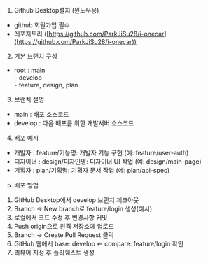1. Github Desktop설치 (윈도우용)  
- github 회원가입 필수   
- 레포지토리 ([https://github.com/ParkJiSu28/i-onecar](https://github.com/ParkJiSu28/i-onecar))


2. 기본 브랜치 구성  
- root : main  
  \-  develop   
  \-  feature, design, plan 

3. 브랜치 설명  
- main :  배포 소스코드  
- develop : 다음 배포를 위한 개발서버 소스코드

4. 배포 예시  
- 개발자 : feature/기능명: 개발자 기능 구현 (예: feature/user-auth)  
- 디자이너 : design/디자인명: 디자이너 UI 작업 (예: design/main-page)  
- 기획자 : plan/기획명: 기획자 문서 작업 (예: plan/api-spec)

5. 배포 방법  
1) GitHub Desktop에서 develop 브랜치 체크아웃  
2) Branch → New branch로 feature/login 생성(예시)  
3) 로컬에서 코드 수정 후 변경사항 커밋  
4) Push origin으로 원격 저장소에 업로드  
5) Branch → Create Pull Request 클릭  
6) GitHub 웹에서 base: develop ← compare: feature/login 확인  
7) 리뷰어 지정 후 풀리퀘스트 생성

     
